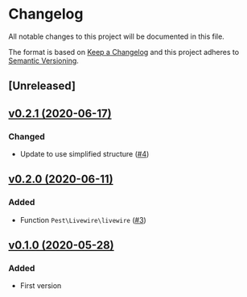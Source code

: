 # Changelog
All notable changes to this project will be documented in this file.

The format is based on [Keep a Changelog](http://keepachangelog.com/)
and this project adheres to [Semantic Versioning](http://semver.org/).

## [Unreleased]

## [v0.2.1 (2020-06-17)](https://github.com/pestphp/pest-plugin-livewire/compare/v0.2.0...v0.2.1)
### Changed
- Update to use simplified structure ([#4](https://github.com/pestphp/pest-plugin-livewire/pull/4))

## [v0.2.0 (2020-06-11)](https://github.com/pestphp/pest-plugin-livewire/compare/v0.1.0...v0.2.0)
### Added
- Function `Pest\Livewire\livewire` ([#3](https://github.com/pestphp/pest-plugin-livewire/pull/3))

## [v0.1.0 (2020-05-28)](https://github.com/pestphp/pest-plugin-livewire/commit/243a005072e507d3e8381a039ad5ad80cce3a30d)
### Added
- First version
